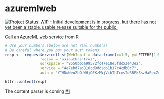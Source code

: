 # azuremlweb

[![Project Status: WIP - Initial development is in progress, but there has not yet been a stable, usable release suitable for the public.](http://www.repostatus.org/badges/latest/wip.svg)](http://www.repostatus.org/#wip)


Call an AzureML web service from R

```r
# Use your numbers (below are not real numbers)
# Be careful where you put your auth tokens
resp <-  requestService(list(WebInput = data.frame(x=1:5, y=LETTERS[1:5])),
                region = "ussouthcentral",
                workspace = "8550bbba99572fc47e18e5fdd53e43e2",
                service = "4e7ebd7ad816cd9dd1cb1b17c4cdb0c7",
                auth = "YTHDwNeuZbQLWHjOEKzMWjVihThTcmsIdRRFkSsvHaFoxZcKTjdFmFPaIsfN+OEdoZlGttMJQrzUPOvvLeCej==")
                
httr::content(resp)
```

The content parser is coming [#1](https://github.com/MangoTheCat/azuremlweb/issues/1)
